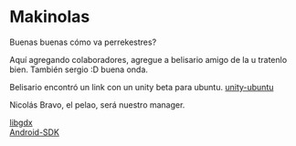 # Makinolas


Buenas buenas cómo va perrekestres?  

Aquí agregando colaboradores, agregue a belisario amigo de la u tratenlo bien.
También sergio :D buena onda.

Belisario encontró un link con un unity beta para ubuntu. 
[unity-ubuntu](http://blogs.unity3d.com/2015/08/26/unity-comes-to-linux-experimental-build-now-available/)

Nicolás Bravo, el pelao, será nuestro manager.

[libgdx](https://libgdx.badlogicgames.com/download.html)  
[Android-SDK](https://developer.android.com/studio/index.html#downloads)
